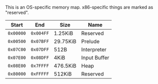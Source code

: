 This is an OS-specific memory map. x86-specific things are marked as "reserved".

| Start     | End       | Size     | Name         |
| --------- | --------- | -------- | ------------ |
| `0x00000` | `0x004FF` | 1.25KiB  | Reserved     |
| `0x00500` | `0x07BFF` | 29.75KiB | Prelude      |
| `0x07C00` | `0x07DFF` | 512B     | Interpreter  |
| `0x07E00` | `0x08DFF` | 4KiB     | Input Buffer |
| `0x08E00` | `0x7FFFF` | 476.5KiB | Heap         |
| `0x80000` | `0xFFFFF` | 512KiB   | Reserved     |
